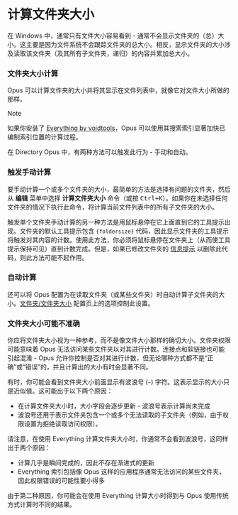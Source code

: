 # 计算文件夹大小

在 Windows 中，通常只有文件大小容易看到 - 通常不会显示文件夹的（总）大小。这主要是因为文件系统不会跟踪文件夹的总大小。相反，显示文件夹的大小涉及读取该文件夹（及其所有子文件夹，递归）的内容并累加总大小。

### 文件夹大小计算

Opus 可以计算文件夹的大小并将其显示在文件列表中，就像它对文件大小所做的那样。

> [!NOTE]
> 如果你安装了 [Everything by voidtools](https://voidtools.com)，Opus 可以使用其搜索索引显著加快已编制索引位置的计算过程。

在 Directory Opus 中，有两种方法可以触发此行为 - 手动和自动。

### 触发手动计算

要手动计算一个或多个文件夹的大小，最简单的方法是选择有问题的文件夹，然后从 **编辑** 菜单中选择 **计算文件夹大小** 命令（或按 <kbd>Ctrl+K</kbd>）。如果你在未选择任何文件夹的情况下执行此命令，将计算当前文件列表中的所有子文件夹的大小。

触发单个文件夹手动计算的另一种方法是用鼠标悬停在它上面直到它的工具提示出现。文件夹的默认工具提示包含 `{foldersize}` 代码，因此显示文件夹的工具提示将触发对其内容的计数。使用此方法，你必须将鼠标悬停在文件夹上（从而使工具提示保持可见）直到计数完成。但是，如果已修改文件夹的 [信息提示](/Manual/file_types/filetype_editor/info_tip.zh.md) 以删除此代码，则此方法可能不起作用。

### 自动计算

还可以将 Opus 配置为在读取文件夹（或某些文件夹）时自动计算子文件夹的大小。[文件夹/文件夹大小](/Manual/preferences/preferences_categories/folders/folder_sizes/README.zh.md) 配置页上的选项控制此设置。

### 文件夹大小可能不准确

你应将文件夹大小视为一种参考，而不是像文件大小那样的确切大小。文件夹权限可能意味着 Opus 无法访问某些文件夹以对其进行计数。连接点和软链接也可能引起混淆 - Opus 允许你控制是否对其进行计数，但无论哪种方式都不是“正确”或“错误”的，并且计算出的大小有时会显著不同。

有时，你可能会看到文件夹大小前面显示有波浪号 (`~`) 字符。这表示显示的大小只是近似值。这可能出于以下两个原因：

- 在计算文件夹大小时，大小字段会逐步更新 - 波浪号表示计算尚未完成
- 波浪号还用于表示文件夹包含一个或多个无法读取的子文件夹（例如，由于权限设置为拒绝读取访问权限）。

请注意，在使用 Everything 计算文件夹大小时，你通常不会看到波浪号，这同样出于两个原因：

- 计算几乎是瞬间完成的，因此不存在渐进式的更新
- Everything 索引包括像 Opus 这样的应用程序通常无法访问的某些文件夹，因此权限错误的可能性要小得多

由于第二种原因，你可能会在使用 Everything 计算大小时得到与 Opus 使用传统方式计算时不同的结果。